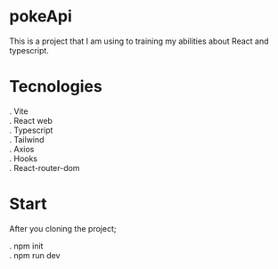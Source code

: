 # pokeApi

This is a project that I am using to training my abilities about React and typescript.

# Tecnologies

. Vite <br/>
. React web <br/>
. Typescript <br/>
. Tailwind <br/>
. Axios <br/>
. Hooks <br/>
. React-router-dom <br/>

# Start
After you cloning the project;

. npm init <br/>
. npm run dev
